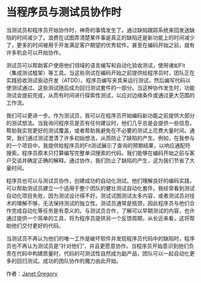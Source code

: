 # 当程序员与测试员协作时

当测试员和程序员开始协作时，神奇的事情发生了。通过缺陷跟踪系统来回发送缺陷的时间减少了。浪费在试图弄清楚某件事是真正的缺陷还是新功能上的时间减少了，更多的时间被用于开发满足客户期望的优秀软件。甚至在编码开始之前，就有许多机会可以开始协作。

测试员可以帮助客户使用他们领域的语言编写和自动化验收测试，使用诸如Fit（集成测试框架）等工具。当这些测试在编码开始之前提供给程序员时，团队正在实践验收测试驱动开发（ATDD）。程序员编写夹具来运行测试，然后编写代码以使测试通过。这些测试随后成为回归测试套件的一部分。当这种协作发生时，功能测试会提前完成，从而有时间进行探索性测试，以应对边缘条件或通过更大范围的工作流。

我们可以更进一步。作为测试员，我可以在程序员开始编码新功能之前提供大部分的测试想法。当我询问程序员是否有任何建议时，他们几乎总是会提供一些信息，帮助我实现更好的测试覆盖，或者帮助我避免在不必要的测试上花费大量时间。通常，我们通过测试澄清了许多初始想法，从而防止了缺陷的产生。例如，在我参与的一个项目中，我提供给程序员的Fit测试展示了查询的预期结果，以响应通配符搜索。程序员原本只打算编写完整单词搜索的代码。我们能够在编码开始之前与客户交谈并确定正确的解释。通过协作，我们防止了缺陷的产生，这为我们节省了大量时间。

程序员也可以与测试员协作，创建成功的自动化测试。他们理解良好的编码实践，可以帮助测试员建立一个适用于整个团队的健壮测试自动化套件。我经常看到测试自动化项目失败，因为测试设计得不好。测试试图测试太多内容，或者测试员对技术的理解不够，无法保持测试的独立性。测试员通常是瓶颈，因此程序员与他们合作完成自动化等任务是有意义的。与测试员合作，了解可以早期测试的内容，也许通过提供一个简单的工具，将为程序员提供另一个反馈周期，从长远来看，这将帮助他们交付更好的代码。

当测试员不再认为他们的唯一工作是破坏软件并发现程序员代码中的缺陷时，程序员也不再认为测试员是“针对他们”，并且更愿意协作。当程序员开始意识到他们负责在代码中构建质量时，代码的可测试性自然成为副产品，团队可以一起自动化更多的回归测试。成功的团队协作的魔力由此开始。

作者：[Janet Gregory](http://programmer.97things.oreilly.com/wiki/index.php/Janet_Gregory)
